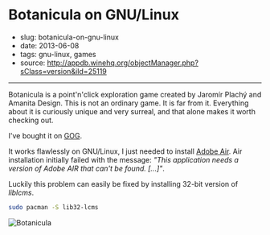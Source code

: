 # Botanicula on GNU/Linux

- slug: botanicula-on-gnu-linux
- date: 2013-06-08
- tags: gnu-linux, games
- source: http://appdb.winehq.org/objectManager.php?sClass=version&iId=25119

-----------------

Botanicula is a point'n'click exploration game created by Jaromír Plachý and Amanita Design. This is not an ordinary game. It is far from it. Everything about it is curiously unique and very surreal, and that alone makes it worth checking out.

I've bought it on [GOG](http://www.gog.com/gamecard/botanicula).

It works flawlessly on GNU/Linux, I just needed to install [Adobe Air](http://get.adobe.com/air/).
Air installation initially failed with the message: _"This application needs a version of Adobe AIR that can't be found. [...]"_.

Luckily this problem can easily be fixed by installing 32-bit version of _liblcms_.

````bash
sudo pacman -S lib32-lcms
````

![Botanicula](/media/botanicula-on-gnu-linux.jpg)